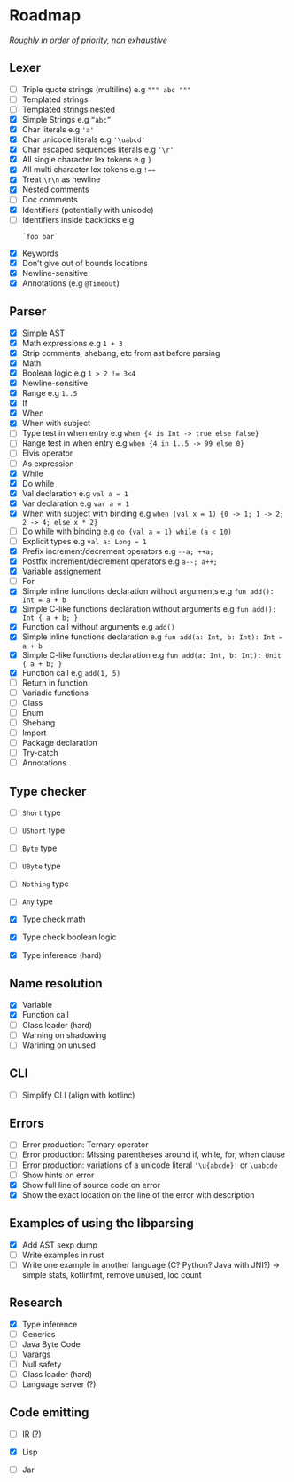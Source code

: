 # Roadmap

*Roughly in order of priority, non exhaustive*

## Lexer

- [ ] Triple quote strings (multiline) e.g `""" abc """`
- [ ] Templated strings
- [ ] Templated strings nested
- [x] Simple Strings e.g `“abc”`
- [x] Char literals e.g `'a'`
- [x] Char unicode literals e.g `'\uabcd'`
- [x] Char escaped sequences literals e.g `'\r'`
- [x] All single character lex tokens e.g `}`
- [x] All multi character lex tokens e.g `!==`
- [x] Treat `\r\n` as newline
- [x] Nested comments
- [ ] Doc comments
- [x] Identifiers (potentially with unicode)
- [ ] Identifiers inside backticks e.g 
    ``` 
    `foo bar` 
    ```
- [x] Keywords
- [x] Don’t give out of bounds locations
- [x] Newline-sensitive
- [x] Annotations (e.g `@Timeout`)

## Parser

- [x] Simple AST
- [x] Math expressions e.g  `1 + 3`
- [x] Strip comments, shebang, etc from ast before parsing
- [x] Math
- [x] Boolean logic e.g `1 > 2 != 3<4`
- [x] Newline-sensitive
- [x] Range e.g `1..5`
- [x] If
- [x] When
- [x] When with subject
- [ ] Type test in when entry e.g `when {4 is Int -> true else false}`
- [ ] Range test in when entry e.g `when {4 in 1..5 -> 99 else 0}`
- [ ] Elvis operator
- [ ] As expression
- [x] While
- [x] Do while
- [x] Val declaration e.g `val a = 1`
- [x] Var declaration e.g `var a = 1`
- [x] When with subject with binding e.g `when (val x = 1) {0 -> 1; 1 -> 2; 2 -> 4; else x * 2}`
- [ ] Do while with binding e.g `do {val a = 1} while (a < 10)`
- [ ] Explicit types e.g `val a: Long = 1`
- [x] Prefix increment/decrement operators e.g `--a; ++a;`
- [x] Postfix increment/decrement operators e.g `a--; a++;`
- [x] Variable assignement
- [ ] For
- [x] Simple inline functions declaration without arguments e.g `fun add(): Int = a + b`
- [x] Simple C-like functions declaration without arguments e.g `fun add(): Int { a + b; }`
- [x] Function call without arguments e.g `add()`
- [x] Simple inline functions declaration e.g `fun add(a: Int, b: Int): Int = a + b`
- [x] Simple C-like functions declaration e.g `fun add(a: Int, b: Int): Unit { a + b; }`
- [x] Function call e.g `add(1, 5)`
- [ ] Return in function
- [ ] Variadic functions
- [ ] Class
- [ ] Enum
- [ ] Shebang
- [ ] Import
- [ ] Package declaration
- [ ] Try-catch
- [ ] Annotations

## Type checker

- [ ] `Short` type
- [ ] `UShort` type
- [ ] `Byte` type
- [ ] `UByte` type
- [ ] `Nothing` type
- [ ] `Any` type
- [x] Type check math
- [x] Type check boolean logic
- [x] Type inference (hard)


## Name resolution

- [x] Variable
- [x] Function call
- [ ] Class loader (hard)
- [ ] Warning on shadowing
- [ ] Warining on unused

## CLI

- [ ] Simplify CLI (align with kotlinc)

## Errors

- [ ] Error production: Ternary operator
- [ ] Error production: Missing parentheses around if, while, for, when clause
- [ ] Error production: variations of a unicode literal `'\u{abcde}'` or `\uabcde`
- [ ] Show hints on error
- [x] Show full line of source code on error
- [x] Show the exact location on the line of the error with description

## Examples of using the libparsing

- [x] Add AST sexp dump
- [ ] Write examples in rust
- [ ] Write one example in another language (C? Python? Java with JNI?) -> simple stats, kotlinfmt, remove unused, loc count

## Research
- [x] Type inference
- [ ] Generics
- [ ] Java Byte Code
- [ ] Varargs
- [ ] Null safety
- [ ] Class loader (hard)
- [ ] Language server (?)

## Code emitting

- [ ] IR (?)
- [x] Lisp
- [ ] Jar

